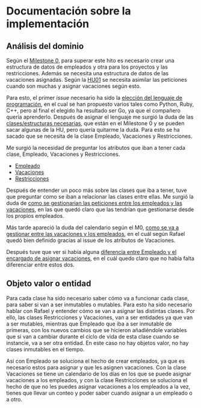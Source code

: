 # Documentación sobre la implementación
## Análisis del dominio
Según el [Milestone 0](https://github.com/RafaelT00/AutoIV/milestone/6), para superar este hito es necesario crear una estructura de datos de empleados y otra para los proyectos y las restricciones. Además se necesita una estructura de datos de las vacaciones asignadas. Según la [HU01](https://github.com/RafaelT00/AutoIV/issues/7) se necesita asimilar las peticiones cuando son muchas y asignar vacaciones según esto.

Para esto, el primer *issue* necesario ha sido la [elección del lenguaje de programación](https://github.com/RafaelT00/AutoIV/issues/8), en el cual se han propuesto varios tales como Python, Ruby, C++, pero al final el elegido ha resultado ser Go, ya que el compañero quería aprenderlo. Después de asignar el lenguaje me surgió la duda de las [clases/estructuras necesarias](https://github.com/RafaelT00/AutoIV/issues/9), que están en el Milestone 0 y se pueden sacar algunas de la HU, pero quería quitarme la duda. Para esto se ha sacado que se necesita de la clase Empleado, Vacaciones y Restricciones.

Me surgió la necesidad de preguntar los atributos que iban a tener cada clase, Empleado, Vacaciones y Restricciones. 
- [Empleado](https://github.com/RafaelT00/AutoIV/issues/10)
- [Vacaciones](https://github.com/RafaelT00/AutoIV/issues/11)
- [Restricciones](https://github.com/RafaelT00/AutoIV/issues/12)

Después de entender un poco más sobre las clases que iba a tener, tuve que preguntar como se iban a relacionar las clases entre ellas. Me surgió la duda de [como se gestionarían las peticiones entre los empleados y las vacaciones](https://github.com/RafaelT00/AutoIV/issues/15), en las que quedó claro que las tendrían que gestionarse desde los propios empleados.

Más tarde apareció la duda del calendario según el M0, [como se va a gestionar entre las vacaciones y los empleados](https://github.com/RafaelT00/AutoIV/issues/16), en el cuál según Rafael quedó bien definido gracias al issue de los atributos de Vacaciones.

Después tuve que ver si había alguna [diferencia entre Empleado y el encargado de asignar vacaciones](https://github.com/RafaelT00/AutoIV/issues/17), en el cuál quedo claro que no había falta diferenciar entre estos dos.

## Objeto valor o entidad
Para cada clase ha sido necesario saber cómo va a funcionar cada clase, para saber si van a ser inmutables o mutables. Para esto ha sido necesario hablar con Rafael y entender cómo se van a asignar las distintas clases. Por ello, las clases Restricciones y Vacaciones, van a ser entidades ya que van a ser mutables, mientras que Empleado que iba a ser inmutable de primeras, con los nuevos cambios que se hicieron añadiéndole variables que si van a cambiar durante el ciclo de vida de esta clase cuando se instancie, va a ser otra entidad. En este caso no hay objetos valor, no hay clases inmutables en el tiempo.

Así con Empleado se soluciona el hecho de crear empleados, ya que es necesario estos para asignar y que les asignen vacaciones. Con la clase Vacaciones se tiene un calendario de los días en los que se puede asignar vacaciones a los empleados, y con la clase Restricciones se soluciona el hecho de que no les puedes asignar vacaciones a los empleados a la vez, tienes que llevar un conteo y poder saber cuando asignar a un empleado o a otro.
